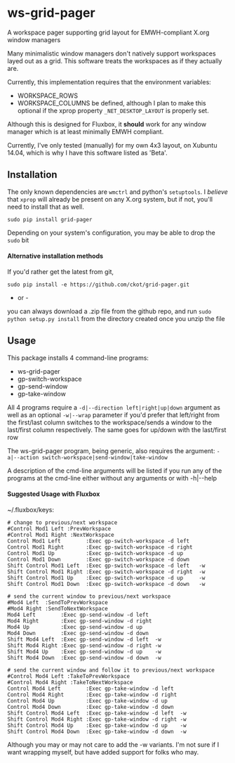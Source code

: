 # ws-grid-pager
A workspace pager supporting grid layout for EMWH-compliant X.org window managers

Many minimalistic window managers don't natively support workspaces layed
out as a grid.  This software treats the workspaces as if they actually are.

Currently, this implementation requires that the environment variables:
- WORKSPACE_ROWS
- WORKSPACE_COLUMNS
be defined, although I plan to make this optional if the xprop property
`_NET_DESKTOP_LAYOUT` is properly set.

Although this is designed for Fluxbox, it **should** work for any window manager
which is at least minimally EMWH compliant.

Currently, I've only tested (manually) for my own 4x3 layout, on Xubuntu 14.04,
which is why I have this software listed as 'Beta'.


## Installation
The only known dependencies are `wmctrl` and python's `setuptools`. I *believe*
that `xprop` will already be present on any X.org system, but if not, you'll need
to install that as well.

`sudo pip install grid-pager`

Depending on your system's configuration, you may be able to drop the `sudo` bit

#### Alternative installation methods
If you'd rather get the latest from git,

`sudo pip install -e https://github.com/ckot/grid-pager.git`

- or -

you can always download a .zip file from the github repo, and run
`sudo python setup.py install` from the directory created once you unzip the file



## Usage

This package installs 4 command-line programs:
- ws-grid-pager
- gp-switch-workspace
- gp-send-window
- gp-take-window

All 4 programs require a `-d|--direction left|right|up|down` argument as well
as an optional `-w|--wrap` parameter if you'd prefer that left/right from the
first/last column switches to the workspace/sends a window to the last/first
column respectively. The same goes for up/down with the last/first row

The ws-grid-pager program, being generic, also requires the argument:
`-a|--action switch-workspace|send-window|take-window`

A description of the cmd-line arguments will be listed if you run any of the
programs at the cmd-line either without any arguments or with -h|--help

#### Suggested Usage with Fluxbox

~/.fluxbox/keys:

    # change to previous/next workspace
    #Control Mod1 Left :PrevWorkspace
    #Control Mod1 Right :NextWorkspace
    Control Mod1 Left        :Exec gp-switch-workspace -d left
    Control Mod1 Right       :Exec gp-switch-workspace -d right
    Control Mod1 Up          :Exec gp-switch-workspace -d up
    Control Mod1 Down        :Exec gp-switch-workspace -d down
    Shift Control Mod1 Left  :Exec gp-switch-workspace -d left   -w
    Shift Control Mod1 Right :Exec gp-switch-workspace -d right  -w
    Shift Control Mod1 Up    :Exec gp-switch-workspace -d up     -w
    Shift Control Mod1 Down  :Exec gp-switch-workspace -d down   -w

    # send the current window to previous/next workspace
    #Mod4 Left  :SendToPrevWorkspace
    #Mod4 Right :SendToNextWorkspace
    Mod4 Left        :Exec gp-send-window -d left
    Mod4 Right       :Exec gp-send-window -d right
    Mod4 Up          :Exec gp-send-window -d up
    Mod4 Down        :Exec gp-send-window -d down
    Shift Mod4 Left  :Exec gp-send-window -d left  -w
    Shift Mod4 Right :Exec gp-send-window -d right -w
    Shift Mod4 Up    :Exec gp-send-window -d up    -w
    Shift Mod4 Down  :Exec gp-send-window -d down  -w

    # send the current window and follow it to previous/next workspace
    #Control Mod4 Left :TakeToPrevWorkspace
    #Control Mod4 Right :TakeToNextWorkspace
    Control Mod4 Left        :Exec gp-take-window -d left
    Control Mod4 Right       :Exec gp-take-window -d right
    Control Mod4 Up          :Exec gp-take-window -d up
    Control Mod4 Down        :Exec gp-take-window -d down
    Shift Control Mod4 Left  :Exec gp-take-window -d left  -w
    Shift Control Mod4 Right :Exec gp-take-window -d right -w
    Shift Control Mod4 Up    :Exec gp-take-window -d up    -w
    Shift Control Mod4 Down  :Exec gp-take-window -d down  -w

Although you may or may not care to add the -w variants.  I'm not sure if I
want wrapping myself, but have added support for folks who may.
